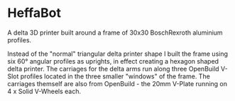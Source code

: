 # HeffaBot
A delta 3D printer built around a frame of 30x30 BoschRexroth aluminium profiles.

Instead of the "normal" triangular delta printer shape I built the frame using six 60° angular profiles as uprights, in effect creating a hexagon shaped delta printer.
The carriages for the delta arms run along three OpenBuild V-Slot profiles located in the three smaller "windows" of the frame. The carriages themself are also from OpenBuild - the 20mm V-Plate running on 4 x Solid V-Wheels each.
